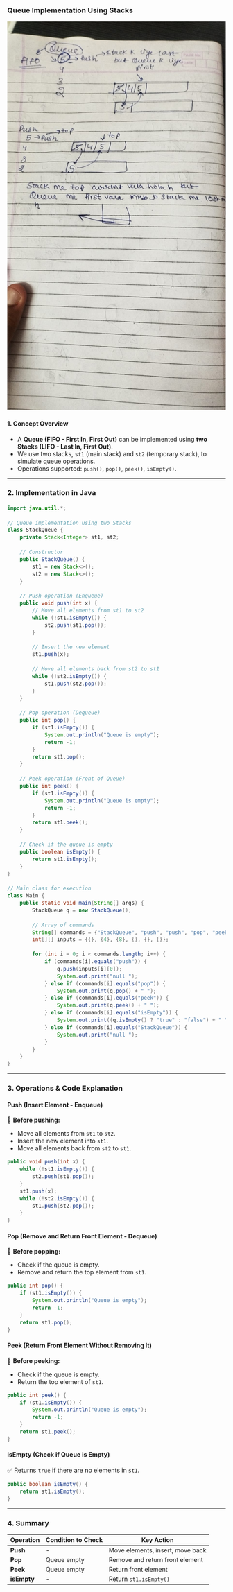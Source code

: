 ### **Queue Implementation Using Stacks**

![alt text](stackqueue.jpg)

#### **1. Concept Overview**

- A **Queue (FIFO - First In, First Out)** can be implemented using **two Stacks (LIFO - Last In, First Out)**.
- We use two stacks, `st1` (main stack) and `st2` (temporary stack), to simulate queue operations.
- Operations supported: `push()`, `pop()`, `peek()`, `isEmpty()`.

---

### **2. Implementation in Java**

```java
import java.util.*;

// Queue implementation using two Stacks
class StackQueue {
    private Stack<Integer> st1, st2;

    // Constructor
    public StackQueue() {
        st1 = new Stack<>();
        st2 = new Stack<>();
    }

    // Push operation (Enqueue)
    public void push(int x) {
        // Move all elements from st1 to st2
        while (!st1.isEmpty()) {
            st2.push(st1.pop());
        }

        // Insert the new element
        st1.push(x);

        // Move all elements back from st2 to st1
        while (!st2.isEmpty()) {
            st1.push(st2.pop());
        }
    }

    // Pop operation (Dequeue)
    public int pop() {
        if (st1.isEmpty()) {
            System.out.println("Queue is empty");
            return -1;
        }
        return st1.pop();
    }

    // Peek operation (Front of Queue)
    public int peek() {
        if (st1.isEmpty()) {
            System.out.println("Queue is empty");
            return -1;
        }
        return st1.peek();
    }

    // Check if the queue is empty
    public boolean isEmpty() {
        return st1.isEmpty();
    }
}

// Main class for execution
class Main {
    public static void main(String[] args) {
        StackQueue q = new StackQueue();

        // Array of commands
        String[] commands = {"StackQueue", "push", "push", "pop", "peek", "isEmpty"};
        int[][] inputs = {{}, {4}, {8}, {}, {}, {}};

        for (int i = 0; i < commands.length; i++) {
            if (commands[i].equals("push")) {
                q.push(inputs[i][0]);
                System.out.print("null ");
            } else if (commands[i].equals("pop")) {
                System.out.print(q.pop() + " ");
            } else if (commands[i].equals("peek")) {
                System.out.print(q.peek() + " ");
            } else if (commands[i].equals("isEmpty")) {
                System.out.print((q.isEmpty() ? "true" : "false") + " ");
            } else if (commands[i].equals("StackQueue")) {
                System.out.print("null ");
            }
        }
    }
}
```

---

### **3. Operations & Code Explanation**

#### **Push (Insert Element - Enqueue)**
📌 **Before pushing:**
- Move all elements from `st1` to `st2`.
- Insert the new element into `st1`.
- Move all elements back from `st2` to `st1`.

```java
public void push(int x) {
    while (!st1.isEmpty()) {
        st2.push(st1.pop());
    }
    st1.push(x);
    while (!st2.isEmpty()) {
        st1.push(st2.pop());
    }
}
```

#### **Pop (Remove and Return Front Element - Dequeue)**
📌 **Before popping:**
- Check if the queue is empty.
- Remove and return the top element from `st1`.

```java
public int pop() {
    if (st1.isEmpty()) {
        System.out.println("Queue is empty");
        return -1;
    }
    return st1.pop();
}
```

#### **Peek (Return Front Element Without Removing It)**
📌 **Before peeking:**
- Check if the queue is empty.
- Return the top element of `st1`.

```java
public int peek() {
    if (st1.isEmpty()) {
        System.out.println("Queue is empty");
        return -1;
    }
    return st1.peek();
}
```

#### **isEmpty (Check if Queue is Empty)**
✅ Returns `true` if there are no elements in `st1`.

```java
public boolean isEmpty() {
    return st1.isEmpty();
}
```

---

### **4. Summary**

| Operation   | Condition to Check | Key Action                        |
| ----------- | ------------------ | --------------------------------- |
| **Push**    | -                  | Move elements, insert, move back  |
| **Pop**     | Queue empty        | Remove and return front element   |
| **Peek**    | Queue empty        | Return front element              |
| **isEmpty** | -                  | Return `st1.isEmpty()`            |
